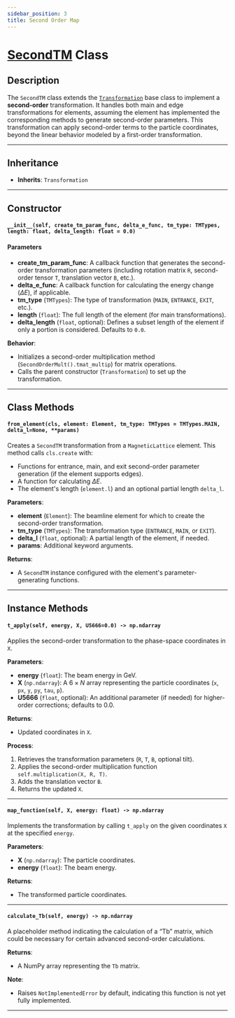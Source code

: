 ```yaml
---
sidebar_position: 3
title: Second Order Map
---
```


# [SecondTM](https://github.com/ocelot-collab/ocelot/blob/master/ocelot/cpbd/transformations/second_order.py) Class 

## Description
The `SecondTM` class extends the [`Transformation`](transormation.md) base class to implement a **second-order** transformation. 
It handles both main and edge transformations for elements, assuming the element has implemented the corresponding 
methods to generate second-order parameters. This transformation can apply second-order terms to the particle coordinates, 
beyond the linear behavior modeled by a first-order transformation.

---

## Inheritance

- **Inherits**: `Transformation`

---

## Constructor

#### `__init__(self, create_tm_param_func, delta_e_func, tm_type: TMTypes, length: float, delta_length: float = 0.0)`

#### Parameters
- **create_tm_param_func**: A callback function that generates the second-order transformation parameters (including rotation matrix `R`, second-order tensor `T`, translation vector `B`, etc.).
- **delta_e_func**: A callback function for calculating the energy change ($\Delta E$), if applicable.
- **tm_type** (`TMTypes`): The type of transformation (`MAIN`, `ENTRANCE`, `EXIT`, etc.).
- **length** (`float`): The full length of the element (for main transformations).
- **delta_length** (`float`, optional): Defines a subset length of the element if only a portion is considered. Defaults to `0.0`.

**Behavior**:
- Initializes a second-order multiplication method (`SecondOrderMult().tmat_multip`) for matrix operations.
- Calls the parent constructor (`Transformation`) to set up the transformation.

---

## Class Methods

#### `from_element(cls, element: Element, tm_type: TMTypes = TMTypes.MAIN, delta_l=None, **params)`

Creates a `SecondTM` transformation from a `MagneticLattice` element. This method calls `cls.create` with:
- Functions for entrance, main, and exit second-order parameter generation (if the element supports edges).
- A function for calculating $\Delta E$.
- The element's length (`element.l`) and an optional partial length `delta_l`.

**Parameters**:
- **element** (`Element`): The beamline element for which to create the second-order transformation.
- **tm_type** (`TMTypes`): The transformation type (`ENTRANCE`, `MAIN`, or `EXIT`).
- **delta_l** (`float`, optional): A partial length of the element, if needed.
- **params**: Additional keyword arguments.

**Returns**:
- A `SecondTM` instance configured with the element's parameter-generating functions.

---

## Instance Methods

#### `t_apply(self, energy, X, U5666=0.0) -> np.ndarray`

Applies the second-order transformation to the phase-space coordinates in `X`.

**Parameters**:
- **energy** (`float`): The beam energy in GeV.
- **X** (`np.ndarray`): A $6 \times N$ array representing the particle coordinates (`x`, `px`, `y`, `py`, `tau`, `p`).
- **U5666** (`float`, optional): An additional parameter (if needed) for higher-order corrections; defaults to 0.0.

**Returns**:
- Updated coordinates in `X`.

**Process**:
1. Retrieves the transformation parameters (`R`, `T`, `B`, optional tilt).
2. Applies the second-order multiplication function `self.multiplication(X, R, T)`.
3. Adds the translation vector `B`.
4. Returns the updated `X`.

---

#### `map_function(self, X, energy: float) -> np.ndarray`

Implements the transformation by calling `t_apply` on the given coordinates `X` at the specified `energy`.

**Parameters**:
- **X** (`np.ndarray`): The particle coordinates.
- **energy** (`float`): The beam energy.

**Returns**:
- The transformed particle coordinates.

---

#### `calculate_Tb(self, energy) -> np.ndarray`

A placeholder method indicating the calculation of a “Tb” matrix, which could be necessary for certain advanced second-order calculations.

**Returns**:
- A NumPy array representing the `Tb` matrix.

**Note**:
- Raises `NotImplementedError` by default, indicating this function is not yet fully implemented.

---
